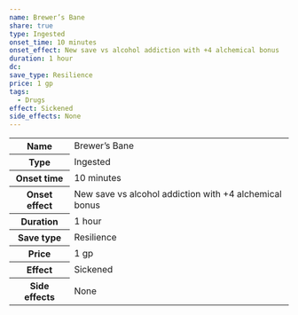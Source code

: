 ```yaml
---
name: Brewer’s Bane
share: true
type: Ingested
onset_time: 10 minutes
onset_effect: New save vs alcohol addiction with +4 alchemical bonus
duration: 1 hour
dc: 
save_type: Resilience
price: 1 gp
tags:
  - Drugs
effect: Sickened
side_effects: None
---
```


<p><span style="overflow-x: auto;"><table><tbody><tr><th>Name</th><td>Brewer’s Bane</td></tr><tr><th>Type</th><td>Ingested</td></tr><tr><th>Onset time</th><td>10 minutes</td></tr><tr><th>Onset effect</th><td>New save vs alcohol addiction with +4 alchemical bonus</td></tr><tr><th>Duration</th><td>1 hour</td></tr><tr><th>Save type</th><td>Resilience</td></tr><tr><th>Price</th><td>1 gp</td></tr><tr><th>Effect</th><td>Sickened</td></tr><tr><th>Side effects</th><td>None</td></tr></tbody></table></span></p>